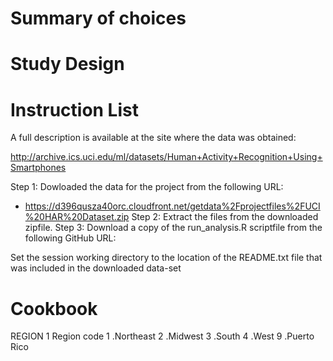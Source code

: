 # Summary of choices
# Study Design
# Instruction List
A full description is available at the site where the data was obtained: 

http://archive.ics.uci.edu/ml/datasets/Human+Activity+Recognition+Using+Smartphones 

Step 1:  Dowloaded the data for the project from the following URL: 
* https://d396qusza40orc.cloudfront.net/getdata%2Fprojectfiles%2FUCI%20HAR%20Dataset.zip 
Step 2: Extract the files from the downloaded zipfile.
Step 3: Download a copy of the run_analysis.R scriptfile from the following GitHub URL:


Set the session working directory to the location of the README.txt file that was included in the downloaded data-set

# Cookbook
REGION 1 
Region code
1 .Northeast
2 .Midwest
3 .South
4 .West
9 .Puerto Rico
